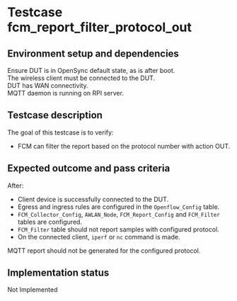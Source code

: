 # Testcase fcm_report_filter_protocol_out

## Environment setup and dependencies

Ensure DUT is in OpenSync default state, as is after boot.\
The wireless client must be connected to the DUT.\
DUT has
WAN connectivity.\
MQTT daemon is running on RPI server.

## Testcase description

The goal of this testcase is to verify:

- FCM can filter the report based on the protocol number with action OUT.

## Expected outcome and pass criteria

After:

- Client device is successfully connected to the DUT.
- Egress and ingress rules are configured in the `Openflow_Config` table.
- `FCM_Collector_Config`, `AWLAN_Node`, `FCM_Report_Config` and `FCM_Filter` tables are configured.
- `FCM_Filter` table should not report samples with configured protocol.
- On the connected client, `iperf` or `nc` command is made.

MQTT report should not be generated for the configured protocol.

## Implementation status

Not Implemented
